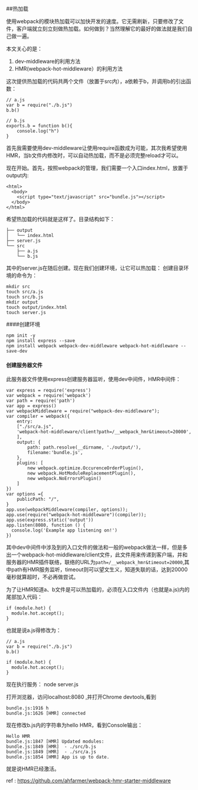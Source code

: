 ##热加载

使用webpack的模块热加载可以加快开发的速度。它无需刷新，只要修改了文件，客户端就立刻立刻做热加载。如何做到？当然理解它的最好的做法就是我们自己做一遍。

本文关心的是：

1. dev-middleware的利用方法
2. HMR(webpack-hot-middleware）的利用方法

这次提供热加载的代码共两个文件（放置于src内），a依赖于b，并调用b的引出函数：

    // a.js 
    var b = require("./b.js")
    b.b()
    
    // b.js 
    exports.b = function b(){
        console.log("h")
    }

首先我需要使用dev-middleware让使用require函数成为可能，其次我希望使用HMR，当b文件内修改时，可以自动热加载，而不是必须完整reload才可以。

现在开始。首先，按照webpack的管理，我们需要一个入口index.html，放置于output内:

    <html>
      <body>
        <script type="text/javascript" src="bundle.js"></script>
      </body>
    </html>

希望热加载的代码就是这样了。目录结构如下：
    
    ├── output
    │   └── index.html
    ├── server.js
    └── src
        ├── a.js
        └── b.js
        
其中的server.js在随后创建。现在我们创建环境，让它可以热加载：
创建目录环境的命令为：

    mkdir src
    touch src/a.js
    touch src/b.js
    mkdir output
    touch output/index.html
    touch server.js

####创建环境

    npm init -y
    npm install express --save
    npm install webpack webpack-dev-middleware webpack-hot-middleware --save-dev
    
#### 创建服务器文件

此服务器文件使用express创建服务器监听，使用dev中间件，HMR中间件：

    var express = require('express')
    var webpack = require('webpack')
    var path = require('path')
    var app = express()
    var webpackMiddleware = require("webpack-dev-middleware");
    var compiler = webpack({
        entry: 
        ["./src/a.js",
        'webpack-hot-middleware/client?path=/__webpack_hmr&timeout=20000',
        ],
        output: {
            path: path.resolve(__dirname, './output/'),
            filename:'bundle.js',
        },
        plugins: [
    	    new webpack.optimize.OccurenceOrderPlugin(),
    	    new webpack.HotModuleReplacementPlugin(),
    	    new webpack.NoErrorsPlugin()
    	]
    })
    var options ={
        publicPath: "/",
    }
    app.use(webpackMiddleware(compiler, options));
    app.use(require("webpack-hot-middleware")(compiler));
    app.use(express.static('output'))
    app.listen(8080, function () {
      console.log('Example app listening on!')
    })

其中dev中间件中涉及到的入口文件的做法和一般的webpack做法一样，但是多出一个webpack-hot-middleware/client文件，此文件用来传递到客户端，并和服务器的HMR插件联络，联络的URL为`path=/__webpack_hmr&timeout=20000`,其中path有HMR服务监听，timeout则可以望文生义，知道失联的话，达到20000毫秒就算超时，不必再做尝试。

为了让HMR知道a、b文件是可以热加载的，必须在入口文件内（也就是a.js)内的尾部加入代码：

    if (module.hot) {
      module.hot.accept();
    }  
也就是说a.js得修改为：

    // a.js 
    var b = require("./b.js")
    b.b()
    
    if (module.hot) {
      module.hot.accept();
    }

现在执行服务：
    node server.js 
    
打开浏览器，访问localhost:8080 ,并打开Chrome devtools,看到
    
    bundle.js:1916 h
    bundle.js:1626 [HMR] connected
现在修改b.js内的字符串为hello HMR，看到Console输出：
    
    Hello HMR
    bundle.js:1847 [HMR] Updated modules:
    bundle.js:1849 [HMR]  - ./src/b.js
    bundle.js:1849 [HMR]  - ./src/a.js
    bundle.js:1854 [HMR] App is up to date.

就是说HMR已经激活。

ref : https://github.com/ahfarmer/webpack-hmr-starter-middleware

